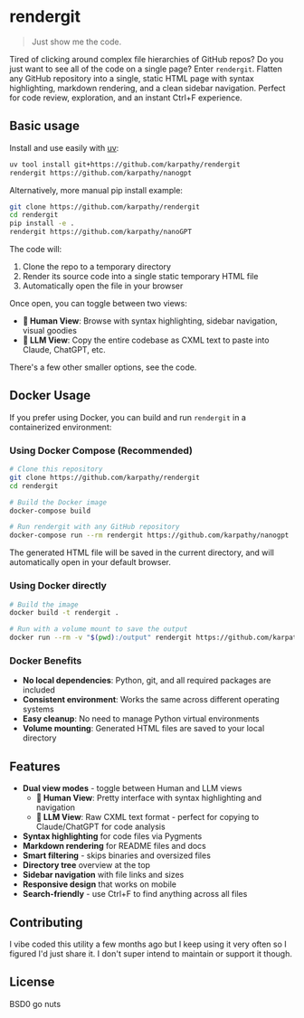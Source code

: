 # rendergit

> Just show me the code.

Tired of clicking around complex file hierarchies of GitHub repos? Do you just want to see all of the code on a single page? Enter `rendergit`. Flatten any GitHub repository into a single, static HTML page with syntax highlighting, markdown rendering, and a clean sidebar navigation. Perfect for code review, exploration, and an instant Ctrl+F experience.

## Basic usage

Install and use easily with [uv](https://docs.astral.sh/uv/):

```bash
uv tool install git+https://github.com/karpathy/rendergit
rendergit https://github.com/karpathy/nanogpt
```

Alternatively, more manual pip install example:

```bash
git clone https://github.com/karpathy/rendergit
cd rendergit
pip install -e .
rendergit https://github.com/karpathy/nanoGPT
```

The code will:
1. Clone the repo to a temporary directory
2. Render its source code into a single static temporary HTML file
3. Automatically open the file in your browser

Once open, you can toggle between two views:
- **👤 Human View**: Browse with syntax highlighting, sidebar navigation, visual goodies
- **🤖 LLM View**: Copy the entire codebase as CXML text to paste into Claude, ChatGPT, etc.

There's a few other smaller options, see the code.

## Docker Usage

If you prefer using Docker, you can build and run `rendergit` in a containerized environment:

### Using Docker Compose (Recommended)

```bash
# Clone this repository
git clone https://github.com/karpathy/rendergit
cd rendergit

# Build the Docker image
docker-compose build

# Run rendergit with any GitHub repository
docker-compose run --rm rendergit https://github.com/karpathy/nanogpt
```

The generated HTML file will be saved in the current directory, and will automatically open in your default browser.

### Using Docker directly

```bash
# Build the image
docker build -t rendergit .

# Run with a volume mount to save the output
docker run --rm -v "$(pwd):/output" rendergit https://github.com/karpathy/nanogpt
```

### Docker Benefits

- **No local dependencies**: Python, git, and all required packages are included
- **Consistent environment**: Works the same across different operating systems
- **Easy cleanup**: No need to manage Python virtual environments
- **Volume mounting**: Generated HTML files are saved to your local directory

## Features

- **Dual view modes** - toggle between Human and LLM views
  - **👤 Human View**: Pretty interface with syntax highlighting and navigation
  - **🤖 LLM View**: Raw CXML text format - perfect for copying to Claude/ChatGPT for code analysis
- **Syntax highlighting** for code files via Pygments
- **Markdown rendering** for README files and docs
- **Smart filtering** - skips binaries and oversized files
- **Directory tree** overview at the top
- **Sidebar navigation** with file links and sizes
- **Responsive design** that works on mobile
- **Search-friendly** - use Ctrl+F to find anything across all files

## Contributing

I vibe coded this utility a few months ago but I keep using it very often so I figured I'd just share it. I don't super intend to maintain or support it though.

## License

BSD0 go nuts
